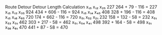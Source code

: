 Route	Detour	Detour Length	Calculation
x₁₅	x₁₂ x₂₅	227	264 + 79 - 116 = 227
x₁₅	x₁₃ x₃₅	924	434 + 606 - 116 = 924
x₁₅	x₁₄ x₄₅	408	328 + 196 - 116 = 408
x₁₅	x₁₆ x₆₅	720	174 + 662 - 116 = 720
x₅₁	x₅₂ x₂₁	232	158 + 132 - 58 = 232
x₅₁	x₅₃ x₃₁	462	303 + 217 - 58 = 462
x₅₁	x₅₄ x₄₁	498	392 + 164 - 58 = 498
x₅₁	x₅₆ x₆₁	470	441 + 87 - 58 = 470